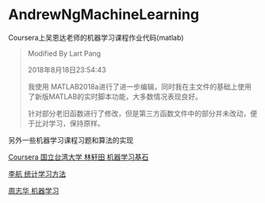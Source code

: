 # AndrewNgMachineLearning

Coursera上吴恩达老师的机器学习课程作业代码(matlab)

> Modified By Lart Pang
>
> 2018年8月18日23:54:43
>
> 我使用 MATLAB2018a进行了进一步编辑，同时我在主文件的基础上使用了新版MATLAB的实时脚本功能，大多数情况表现良好。
>
> 针对部分老旧函数进行了修改，但是第三方函数文件中的部分并未改动，便于比对学习，保持原样。

另外一些机器学习课程习题和算法的实现

[Coursera 国立台湾大学 林轩田 机器学习基石](https://github.com/xjwhhh/LearningML/tree/master/MLFoundation)

[李航 统计学习方法](https://github.com/xjwhhh/LearningML/tree/master/StatisticalLearningMethod)

[周志华 机器学习](https://github.com/xjwhhh/LearningML/tree/master/watermelon)
